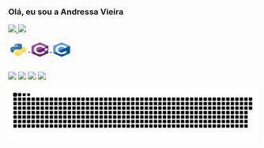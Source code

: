 ### Olá, eu sou a Andressa Vieira

<div>
  <a href="https://github.com/AndressaVieiraCouto">
  <img height="180em" src="https://github-readme-stats.vercel.app/api?username=AndressaVieiraCouto&show_icons=true&theme=radical&include_all_commits=true&count_private=true"/>
  <img height="180em" src="https://github-readme-stats.vercel.app/api/top-langs/?username=AndressaVieiraCouto&layout=compact&langs_count=7&theme=radical"/>
</div>

  <div style="display: inline_block"><br>
  <img align="center" alt="Rafa-Python" height="30" width="40" src="https://raw.githubusercontent.com/devicons/devicon/master/icons/python/python-original.svg">
  <img align="center" alt="Rafa-Csharp" height="30" width="40" src="https://raw.githubusercontent.com/devicons/devicon/master/icons/csharp/csharp-original.svg">
  <img align="center" alt="Rafa-C" height="30" width="40" src="https://github.com/devicons/devicon/blob/master/icons/c/c-original.svg">
</div>
  
  ##

<div> 
  <a href="https://www.instagram.com/nininhacouto/?hl=pt-br" target="_blank"><img src="https://img.shields.io/badge/-Instagram-%23E4405F?style=for-the-badge&logo=instagram&logoColor=white" target="_blank"></a> 
  <a href = "mailto:andressavcouto@gmail.com"><img src="https://img.shields.io/badge/Gmail-D14836?style=for-the-badge&logo=gmail&logoColor=white" target="_blank"></a>
  <a href="www.linkedin.com/in/andressavieiracouto" target="_blank"><img src="https://img.shields.io/badge/-LinkedIn-%230077B5?style=for-the-badge&logo=linkedin&logoColor=white" target="_blank"></a> 
    <a href="https://twitter.com/nininhacouto" target="_blank"><img src="https://img.shields.io/badge/Twitter-1DA1F2?style=for-the-badge&logo=twitter&logoColor=white" target="_blank"></a> 
 
  ![Snake animation](https://github.com/AndressaVieiraCouto/AndressaVieiraCouto/blob/output/github-contribution-grid-snake.svg)
